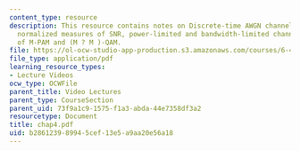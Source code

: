 ```yaml
---
content_type: resource
description: This resource contains notes on Discrete-time AWGN channel model, two
  normalized measures of SNR, power-limited and bandwidth-limited channels, and performance
  of M-PAM and (M ? M )-QAM.
file: https://ol-ocw-studio-app-production.s3.amazonaws.com/courses/6-451-principles-of-digital-communication-ii-spring-2005/b286123989945cef13e5a9aa20e56a18_chap4.pdf
file_type: application/pdf
learning_resource_types:
- Lecture Videos
ocw_type: OCWFile
parent_title: Video Lectures
parent_type: CourseSection
parent_uid: 73f9a1c9-1575-f1a3-abda-44e7358df3a2
resourcetype: Document
title: chap4.pdf
uid: b2861239-8994-5cef-13e5-a9aa20e56a18
---
```

